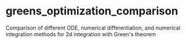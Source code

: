 # greens_optimization_comparison
Comparison of different ODE, numerical differentiation, and numerical integration methods for 2d integration with Green's theorem
